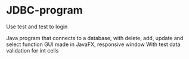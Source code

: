 # JDBC-program

Use test and test to login

Java program that connects to a database, with delete, add, update and select function
GUI made in JavaFX, responsive window
With test data validation for int cells
